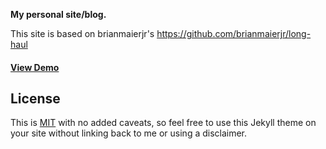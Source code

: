 **My personal site/blog.**

This site is based on brianmaierjr's https://github.com/brianmaierjr/long-haul 
#### [View Demo](http://brianmaierjr.com/long-haul)

## License

This is [MIT](LICENSE) with no added caveats, so feel free to use this Jekyll theme on your site without linking back to me or using a disclaimer.

